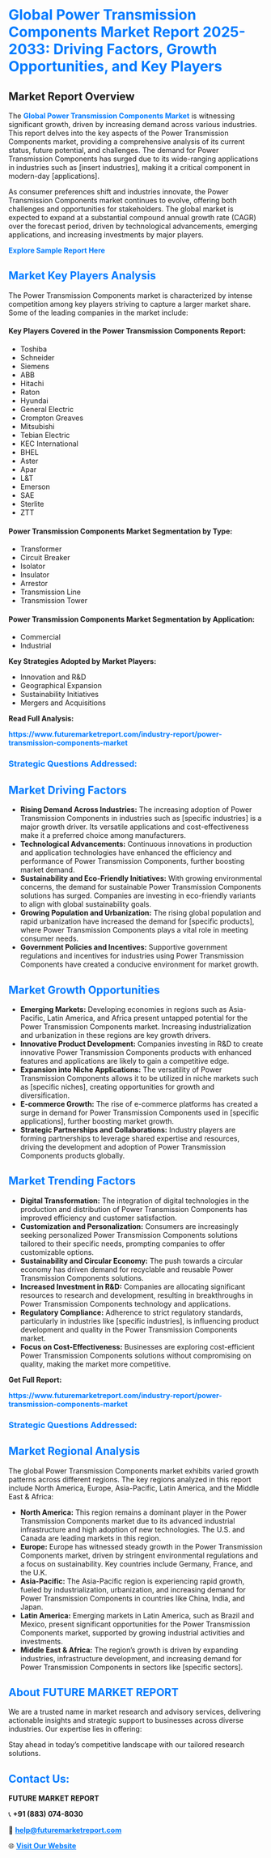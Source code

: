 <h1 style="color: #007BFF;">Global Power Transmission Components Market Report 2025-2033: Driving Factors, Growth Opportunities, and Key Players</h1>

<section id="overview">
<h2>Market Report Overview</h2>
<p>The <a href="https://www.futuremarketreport.com/industry-report/power-transmission-components-market" style="color: #007BFF; text-decoration: none;"><strong>Global Power Transmission Components Market</strong></a> is witnessing significant growth, driven by increasing demand across various industries. This report delves into the key aspects of the Power Transmission Components market, providing a comprehensive analysis of its current status, future potential, and challenges. The demand for Power Transmission Components has surged due to its wide-ranging applications in industries such as [insert industries], making it a critical component in modern-day [applications].</p>
<p>As consumer preferences shift and industries innovate, the Power Transmission Components market continues to evolve, offering both challenges and opportunities for stakeholders. The global market is expected to expand at a substantial compound annual growth rate (CAGR) over the forecast period, driven by technological advancements, emerging applications, and increasing investments by major players.</p>
</section>

<section id="overview">
<p><a href="https://www.futuremarketreport.com/request-sample/reportId=75535" style="color: #007BFF; text-decoration: none;"><strong>Explore Sample Report Here</strong></a></p>
</section>

<section id="key-players">
<h2 style="color: #007BFF;">Market Key Players Analysis</h2>
<p>The Power Transmission Components market is characterized by intense competition among key players striving to capture a larger market share. Some of the leading companies in the market include:</p>
<h4>Key Players Covered in the Power Transmission Components Report:</h4>
<ul><li>Toshiba</li><li>Schneider</li><li>Siemens</li><li>ABB</li><li>Hitachi</li><li>Raton</li><li>Hyundai</li><li>General Electric</li><li>Crompton Greaves</li><li>Mitsubishi</li><li>Tebian Electric</li><li>KEC International</li><li>BHEL</li><li>Aster</li><li>Apar</li><li>L&amp;T</li><li>Emerson</li><li>SAE</li><li>Sterlite</li><li>ZTT</li></ul>
<h4>Power Transmission Components Market Segmentation by Type:</h4>
<ul><li>Transformer</li><li>Circuit Breaker</li><li>Isolator</li><li>Insulator</li><li>Arrestor</li><li>Transmission Line</li><li>Transmission Tower</li></ul>

<h4>Power Transmission Components Market Segmentation by Application:</h4>
<ul><li>Commercial</li><li>Industrial</li></ul>
<p><strong>Key Strategies Adopted by Market Players:</strong></p>
<ul>
<li>Innovation and R&D</li>
<li>Geographical Expansion</li>
<li>Sustainability Initiatives</li>
<li>Mergers and Acquisitions</li>
</ul>
</section>

<section>
<p><strong>Read Full Analysis: </strong></p><a href="https://www.futuremarketreport.com/industry-report/power-transmission-components-market" style="color: #007BFF; text-decoration: none;"><strong>https://www.futuremarketreport.com/industry-report/power-transmission-components-market</strong></a>
<h3 style="color: #007BFF;">Strategic Questions Addressed:</h3>
</section>

<section id="driving-factors">
<h2 style="color: #007BFF;">Market Driving Factors</h2>
<ul>
<li><strong>Rising Demand Across Industries:</strong> The increasing adoption of Power Transmission Components in industries such as [specific industries] is a major growth driver. Its versatile applications and cost-effectiveness make it a preferred choice among manufacturers.</li>
<li><strong>Technological Advancements:</strong> Continuous innovations in production and application technologies have enhanced the efficiency and performance of Power Transmission Components, further boosting market demand.</li>
<li><strong>Sustainability and Eco-Friendly Initiatives:</strong> With growing environmental concerns, the demand for sustainable Power Transmission Components solutions has surged. Companies are investing in eco-friendly variants to align with global sustainability goals.</li>
<li><strong>Growing Population and Urbanization:</strong> The rising global population and rapid urbanization have increased the demand for [specific products], where Power Transmission Components plays a vital role in meeting consumer needs.</li>
<li><strong>Government Policies and Incentives:</strong> Supportive government regulations and incentives for industries using Power Transmission Components have created a conducive environment for market growth.</li>
</ul>
</section>

<section id="growth-opportunities">
<h2 style="color: #007BFF;">Market Growth Opportunities</h2>
<ul>
<li><strong>Emerging Markets:</strong> Developing economies in regions such as Asia-Pacific, Latin America, and Africa present untapped potential for the Power Transmission Components market. Increasing industrialization and urbanization in these regions are key growth drivers.</li>
<li><strong>Innovative Product Development:</strong> Companies investing in R&D to create innovative Power Transmission Components products with enhanced features and applications are likely to gain a competitive edge.</li>
<li><strong>Expansion into Niche Applications:</strong> The versatility of Power Transmission Components allows it to be utilized in niche markets such as [specific niches], creating opportunities for growth and diversification.</li>
<li><strong>E-commerce Growth:</strong> The rise of e-commerce platforms has created a surge in demand for Power Transmission Components used in [specific applications], further boosting market growth.</li>
<li><strong>Strategic Partnerships and Collaborations:</strong> Industry players are forming partnerships to leverage shared expertise and resources, driving the development and adoption of Power Transmission Components products globally.</li>
</ul>
</section>

<section id="trending-factors">
<h2 style="color: #007BFF;">Market Trending Factors</h2>
<ul>
<li><strong>Digital Transformation:</strong> The integration of digital technologies in the production and distribution of Power Transmission Components has improved efficiency and customer satisfaction.</li>
<li><strong>Customization and Personalization:</strong> Consumers are increasingly seeking personalized Power Transmission Components solutions tailored to their specific needs, prompting companies to offer customizable options.</li>
<li><strong>Sustainability and Circular Economy:</strong> The push towards a circular economy has driven demand for recyclable and reusable Power Transmission Components solutions.</li>
<li><strong>Increased Investment in R&D:</strong> Companies are allocating significant resources to research and development, resulting in breakthroughs in Power Transmission Components technology and applications.</li>
<li><strong>Regulatory Compliance:</strong> Adherence to strict regulatory standards, particularly in industries like [specific industries], is influencing product development and quality in the Power Transmission Components market.</li>
<li><strong>Focus on Cost-Effectiveness:</strong> Businesses are exploring cost-efficient Power Transmission Components solutions without compromising on quality, making the market more competitive.</li>
</ul>
</section>

<section>
<p><strong>Get Full Report: </strong></p><a href="https://www.futuremarketreport.com/industry-report/power-transmission-components-market" style="color: #007BFF; text-decoration: none;"><strong>https://www.futuremarketreport.com/industry-report/power-transmission-components-market</strong></a>
<h3 style="color: #007BFF;">Strategic Questions Addressed:</h3>
</section>


<section id="regional-analysis">
<h2 style="color: #007BFF;">Market Regional Analysis</h2>
<p>The global Power Transmission Components market exhibits varied growth patterns across different regions. The key regions analyzed in this report include North America, Europe, Asia-Pacific, Latin America, and the Middle East & Africa:</p>
<ul>
<li><strong>North America:</strong> This region remains a dominant player in the Power Transmission Components market due to its advanced industrial infrastructure and high adoption of new technologies. The U.S. and Canada are leading markets in this region.</li>
<li><strong>Europe:</strong> Europe has witnessed steady growth in the Power Transmission Components market, driven by stringent environmental regulations and a focus on sustainability. Key countries include Germany, France, and the U.K.</li>
<li><strong>Asia-Pacific:</strong> The Asia-Pacific region is experiencing rapid growth, fueled by industrialization, urbanization, and increasing demand for Power Transmission Components in countries like China, India, and Japan.</li>
<li><strong>Latin America:</strong> Emerging markets in Latin America, such as Brazil and Mexico, present significant opportunities for the Power Transmission Components market, supported by growing industrial activities and investments.</li>
<li><strong>Middle East & Africa:</strong> The region’s growth is driven by expanding industries, infrastructure development, and increasing demand for Power Transmission Components in sectors like [specific sectors].</li>
</ul>
</section>

<footer>
<h2 style="color: #007BFF;">About FUTURE MARKET REPORT</h2>
<p>We are a trusted name in market research and advisory services, delivering actionable insights and strategic support to businesses across diverse industries. Our expertise lies in offering:</p>

<p>Stay ahead in today’s competitive landscape with our tailored research solutions.</p>

<h2 style="color: #007BFF;">Contact Us:</h2>
<p><strong>FUTURE MARKET REPORT</strong></p>
<p>📞 <strong>+91 (883) 074-8030</strong></p>
<p>📧 <strong><a href="mailto:help@futuremarketreport.com" style="color: #007BFF;">help@futuremarketreport.com</a></strong></p>
<p>🌐 <strong><a href="https://www.futuremarketreport.com/" style="color: #007BFF;">Visit Our Website</a></strong></p>
</footer>